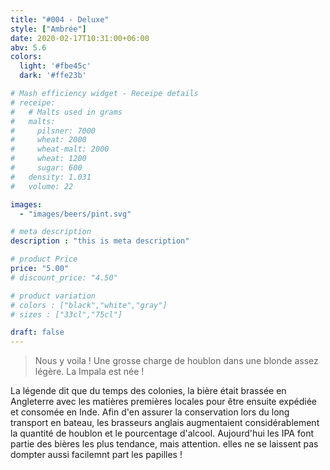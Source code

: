 ```yaml
---
title: "#004 - Deluxe"
style: ["Ambrée"]
date: 2020-02-17T10:31:00+06:00
abv: 5.6
colors:
  light: '#fbe45c'
  dark: '#ffe23b'

# Mash efficiency widget - Receipe details
# receipe:
#   # Malts used in grams
#   malts:
#     pilsner: 7000
#     wheat: 2000
#     wheat-malt: 2000
#     wheat: 1200
#     sugar: 600
#   density: 1.031
#   volume: 22

images:
  - "images/beers/pint.svg"

# meta description
description : "this is meta description"

# product Price
price: "5.00"
# discount_price: "4.50"

# product variation
# colors : ["black","white","gray"]
# sizes : ["33cl","75cl"]

draft: false
---
```


> Nous y voila ! Une grosse charge de houblon dans une blonde assez légère. La Impala est née !

La légende dit que du temps des colonies, la bière était brassée en Angleterre avec les matières premières locales pour être ensuite expédiée et consomée en Inde. Afin d'en assurer la conservation lors du long transport en bateau, les brasseurs anglais augmentaient considérablement la quantité de houblon et le pourcentage d'alcool. Aujourd'hui les IPA font partie des bières les plus tendance, mais attention. elles ne se laissent pas dompter aussi facilemnt part les papilles !